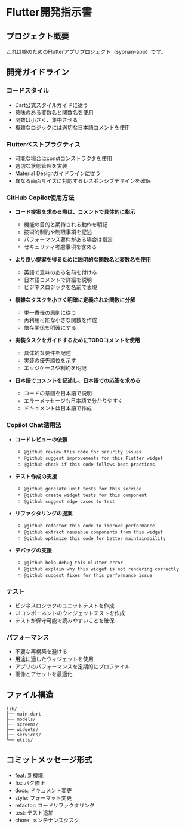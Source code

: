 # Flutter開発指示書

## プロジェクト概要
これは娘のためのFlutterアプリプロジェクト（syonan-app）です。

## 開発ガイドライン

### コードスタイル
- Dart公式スタイルガイドに従う
- 意味のある変数名と関数名を使用
- 関数は小さく、集中させる
- 複雑なロジックには適切な日本語コメントを使用

### Flutterベストプラクティス
- 可能な場合はconstコンストラクタを使用
- 適切な状態管理を実装
- Material Designガイドラインに従う
- 異なる画面サイズに対応するレスポンシブデザインを確保

### GitHub Copilot使用方法
- **コード提案を求める際は、コメントで具体的に指示**
  - 機能の目的と期待される動作を明記
  - 技術的制約や制限事項を記述
  - パフォーマンス要件がある場合は指定
  - セキュリティ考慮事項を含める

- **より良い提案を得るために説明的な関数名と変数名を使用**
  - 英語で意味のある名前を付ける
  - 日本語コメントで詳細を説明
  - ビジネスロジックを名前で表現

- **複雑なタスクを小さく明確に定義された関数に分解**
  - 単一責任の原則に従う
  - 再利用可能な小さな関数を作成
  - 依存関係を明確にする

- **実装タスクをガイドするためにTODOコメントを使用**
  - 具体的な要件を記述
  - 実装の優先順位を示す
  - エッジケースや制約を明記

- **日本語でコメントを記述し、日本語での応答を求める**
  - コードの意図を日本語で説明
  - エラーメッセージも日本語で分かりやすく
  - ドキュメントは日本語で作成

### Copilot Chat活用法
- **コードレビューの依頼**
  - `@github review this code for security issues`
  - `@github suggest improvements for this Flutter widget`
  - `@github check if this code follows best practices`

- **テスト作成の支援**
  - `@github generate unit tests for this service`
  - `@github create widget tests for this component`
  - `@github suggest edge cases to test`

- **リファクタリングの提案**
  - `@github refactor this code to improve performance`
  - `@github extract reusable components from this widget`
  - `@github optimize this code for better maintainability`

- **デバッグの支援**
  - `@github help debug this Flutter error`
  - `@github explain why this widget is not rendering correctly`
  - `@github suggest fixes for this performance issue`

### テスト
- ビジネスロジックのユニットテストを作成
- UIコンポーネントのウィジェットテストを作成
- テストが保守可能で読みやすいことを確保

### パフォーマンス
- 不要な再構築を避ける
- 用途に適したウィジェットを使用
- アプリのパフォーマンスを定期的にプロファイル
- 画像とアセットを最適化

## ファイル構造
```
lib/
├── main.dart
├── models/
├── screens/
├── widgets/
├── services/
└── utils/
```

## コミットメッセージ形式
- feat: 新機能
- fix: バグ修正
- docs: ドキュメント変更
- style: フォーマット変更
- refactor: コードリファクタリング
- test: テスト追加
- chore: メンテナンスタスク
